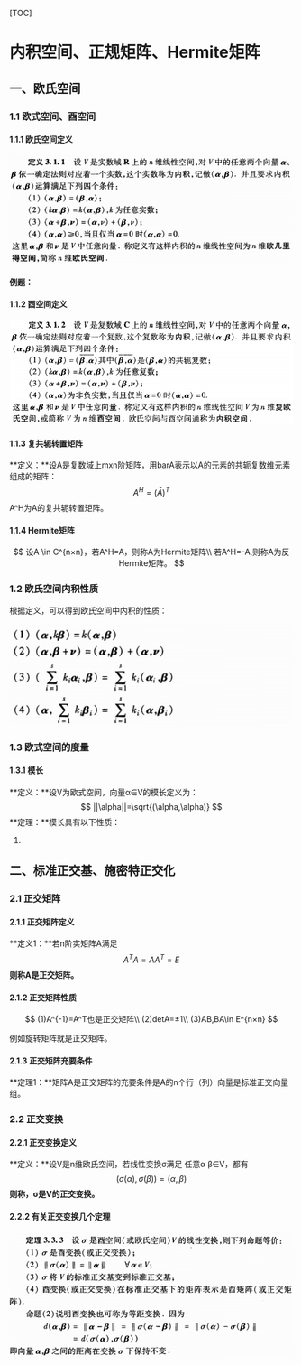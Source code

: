 [TOC]



# 内积空间、正规矩阵、Hermite矩阵

## 一、欧氏空间

### 1.1 欧式空间、酉空间

#### 1.1.1 欧氏空间定义

![10](img/10.png)

#### 例题：

#### 1.1.2 酉空间定义

![11](img/11.png)

#### 1.1.3 复共轭转置矩阵

**定义：**设A是复数域上mxn阶矩阵，用barA表示以A的元素的共轭复数维元素组成的矩阵：
$$
A^H=(\bar A)^T
$$
A^H为A的复共轭转置矩阵。

#### 1.1.4 Hermite矩阵

$$
设A \in C^{n×n}，若A^H=A，则称A为Hermite矩阵\\
若A^H=-A,则称A为反Hermite矩阵。
$$



### 1.2 欧氏空间内积性质

根据定义，可以得到欧氏空间中内积的性质：

![12](img/12.png)

### 1.3 欧式空间的度量

#### 1.3.1 模长

**定义：**设V为欧式空间，向量α∈V的模长定义为：
$$
||\alpha||=\sqrt{(\alpha,\alpha)}
$$
**定理：**模长具有以下性质：

1. 



## 二、标准正交基、施密特正交化

### 2.1 正交矩阵

#### 2.1.1 正交矩阵定义

**定义1：**若n阶实矩阵A满足
$$
A^TA=AA^T=E
$$
**则称A是正交矩阵。**

#### 2.1.2 正交矩阵性质

$$
(1)A^{-1}=A^T也是正交矩阵\\
(2)detA=±1\\
(3)AB,BA\in E^{n×n}
$$

例如旋转矩阵就是正交矩阵。

#### 2.1.3 正交矩阵充要条件

​	**定理1：**矩阵A是正交矩阵的充要条件是A的n个行（列）向量是标准正交向量组。

### 2.2 正交变换

#### 2.2.1 正交变换定义

**定义：**设V是n维欧氏空间，若线性变换σ满足 任意α β∈V，都有
$$
(\sigma(\alpha),\sigma(\beta))=(\alpha,\beta)
$$
**则称，σ是V的正交变换。**

#### 2.2.2 有关正交变换几个定理

![13](img/13.png)

















